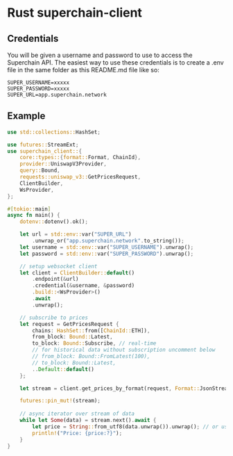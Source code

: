 # Rust superchain-client

## Credentials

You will be given a username and password to use to access the Superchain API. The easiest way to use these credentials is to create a .env file in the same folder as this README.md file like so:

    SUPER_USERNAME=xxxxx 
    SUPER_PASSWORD=xxxxx
    SUPER_URL=app.superchain.network


## Example

```rust
use std::collections::HashSet;

use futures::StreamExt;
use superchain_client::{
    core::types::{format::Format, ChainId},
    provider::UniswapV3Provider,
    query::Bound,
    requests::uniswap_v3::GetPricesRequest,
    ClientBuilder,
    WsProvider,
};

#[tokio::main]
async fn main() {
    dotenv::dotenv().ok();

    let url = std::env::var("SUPER_URL")
        .unwrap_or("app.superchain.network".to_string());
    let username = std::env::var("SUPER_USERNAME").unwrap();
    let password = std::env::var("SUPER_PASSWORD").unwrap();

    // setup websocket client
    let client = ClientBuilder::default()
        .endpoint(&url)
        .credential(&username, &password)
        .build::<WsProvider>()
        .await
        .unwrap();

    // subscribe to prices 
    let request = GetPricesRequest {
        chains: HashSet::from([ChainId::ETH]),
        from_block: Bound::Latest, 
        to_block: Bound::Subscribe, // real-time
        // for historical data without subscription uncomment below
        // from_block: Bound::FromLatest(100), 
        // to_block: Bound::Latest,
        ..Default::default()
    };

    let stream = client.get_prices_by_format(request, Format::JsonStream, false).await.unwrap();

    futures::pin_mut!(stream);
    
    // async iterator over stream of data
    while let Some(data) = stream.next().await {
        let price = String::from_utf8(data.unwrap()).unwrap(); // or use serde json
        println!("Price: {price:?}");
    }
}
```
